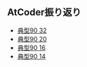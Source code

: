 ## AtCoder振り返り
* [典型90 32](atcoder/t90_32.md)
* [典型90 20](atcoder/t90_20.md)
* [典型90 16](atcoder/t90_16.md)
* [典型90 14](atcoder/t90_14.md)

